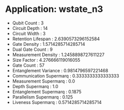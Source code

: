 # Application: wstate_n3
- Qubit Count : 3
- Circuit Depth : 14
- Circuit Width : 3
- Retention Lifespan : 2.6390573296152584
- Gate Density : 1.5714285714285714
- Dual Gate Count : 9
- Measurement Density : 1.2458898727611227
- Size Factor : 4.276666119016055
- Gate Count : 57
- Entanglement Variance : 0.9814796597221468
- Communication Supermarq : 0.3333333333333333
- Measurement Supermarq : 0.0
- Depth Supermarq : 1.0
- Entanglement Supermarq : 0.1875
- Parallelism Supermarq : 0.125
- Liveness Supermarq : 0.5714285714285714
